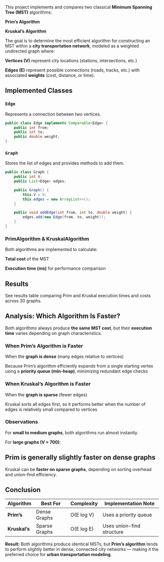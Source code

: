 

This project implements and compares two classical **Minimum Spanning Tree (MST)** algorithms:

**Prim’s Algorithm**

**Kruskal’s Algorithm**

The goal is to determine the most efficient algorithm for constructing an MST within a **city transportation network**, modeled as a weighted undirected graph where:

**Vertices (V)** represent city locations (stations, intersections, etc.)

**Edges (E)** represent possible connections (roads, tracks, etc.) with associated **weights** (cost, distance, or time).

##  Implemented Classes

### `Edge`
Represents a connection between two vertices.

```java
public class Edge implements Comparable<Edge> {
    public int from;
    public int to;
    public double weight;
}
```

### `Graph`
Stores the list of edges and provides methods to add them.

```java
public class Graph {
    public int V;
    public List<Edge> edges;

    public Graph() {
        this.V = 0;
        this.edges = new ArrayList<>();
    }

    public void addEdge(int from, int to, double weight) {
        edges.add(new Edge(from, to, weight));
    }
}
```

### PrimAlgorithm & KruskalAlgorithm
Both algorithms are implemented to calculate:

**Total cost** of the MST  

**Execution time (ms)** for performance comparison

## Results

See results table comparing Prim and Kruskal execution times and costs across 30 graphs.

## Analysis: Which Algorithm Is Faster?

Both algorithms always produce **the same MST cost**, but their **execution time** varies depending on graph characteristics.

### When Prim’s Algorithm is Faster
When the **graph is dense** (many edges relative to vertices)

Because Prim’s algorithm efficiently expands from a single starting vertex using a **priority queue (min-heap)**, minimizing redundant edge checks

###  When Kruskal’s Algorithm is Faster

When the **graph is sparse** (fewer edges)

Kruskal sorts all edges first, so it performs better when the number of edges is relatively small compared to vertices

### Observations

For **small to medium graphs**, both algorithms run almost instantly.

For **large graphs (V > 700)**:

Prim is generally slightly **faster on dense graphs**
  - 
Kruskal can be **faster on sparse graphs**, depending on sorting overhead and union-find efficiency.

## Conclusion

| Algorithm | Best For | Complexity | Implementation Note |
|------------|-----------|-------------|----------------------|
| **Prim’s** | Dense Graphs | O(E log V) | Uses a priority queue |
| **Kruskal’s** | Sparse Graphs | O(E log E) | Uses union-find structure |

**Result:** Both algorithms produce identical MSTs, but **Prim’s algorithm** tends to perform slightly better in dense, connected city networks — making it the preferred choice for **urban transportation modeling**.





